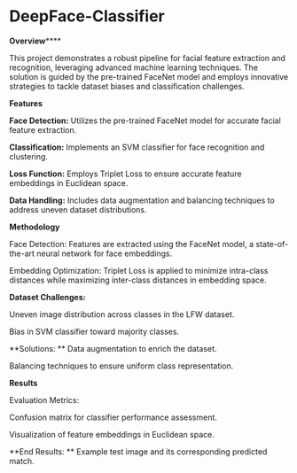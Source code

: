 # DeepFace-Classifier

****Overview********

This project demonstrates a robust pipeline for facial feature extraction and recognition, leveraging advanced machine learning techniques. The solution is guided by the pre-trained FaceNet model and employs innovative strategies to tackle dataset biases and classification challenges.

**Features**

**Face Detection:** Utilizes the pre-trained FaceNet model for accurate facial feature extraction.

**Classification:** Implements an SVM classifier for face recognition and clustering.

**Loss Function:** Employs Triplet Loss to ensure accurate feature embeddings in Euclidean space.

**Data Handling:** Includes data augmentation and balancing techniques to address uneven dataset distributions.

**Methodology**

Face Detection: Features are extracted using the FaceNet model, a state-of-the-art neural network for face embeddings.

Embedding Optimization: Triplet Loss is applied to minimize intra-class distances while maximizing inter-class distances in embedding space.

**Dataset Challenges:**

Uneven image distribution across classes in the LFW dataset.

Bias in SVM classifier toward majority classes.

**Solutions:
**
Data augmentation to enrich the dataset.

Balancing techniques to ensure uniform class representation.

**Results**

Evaluation Metrics:

Confusion matrix for classifier performance assessment.

Visualization of feature embeddings in Euclidean space.

**End Results:
**
Example test image and its corresponding predicted match.

